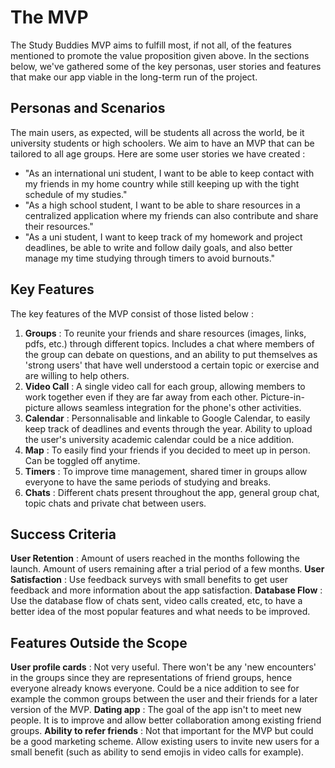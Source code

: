 # The MVP

The Study Buddies MVP aims to fulfill most, if not all, of the features mentioned to promote the value proposition given above. In the sections below, we've gathered some of the key personas, user stories and features that make our app viable in the long-term run of the project. 

## Personas and Scenarios

The main users, as expected, will be students all across the world, be it university students or high schoolers. We aim to have an MVP that can be tailored to all age groups. Here are some user stories we have created :

- "As an international uni student, I want to be able to keep contact with my friends in my home country while still keeping up with the tight schedule of my studies."
- "As a high school student, I want to be able to share resources in a centralized application where my friends can also contribute and share their resources."
- "As a uni student, I want to keep track of my homework and project deadlines, be able to write and follow daily goals, and also better manage my time studying through timers to avoid burnouts."

## Key Features

The key features of the MVP consist of those listed below : 

1. **Groups** : To reunite your friends and share resources (images, links, pdfs, etc.) through different topics. Includes a chat where members of the group can debate on questions, and an ability to put themselves as 'strong users' that have well understood a certain topic or exercise and are willing to help others.
2. **Video Call** : A single video call for each group, allowing members to work together even if they are far away from each other. Picture-in-picture allows seamless integration for the phone's other activities. 
3. **Calendar** : Personnalisable and linkable to Google Calendar, to easily keep track of deadlines and events through the year. Ability to upload the user's university academic calendar could be a nice addition.
4. **Map** : To easily find your friends if you decided to meet up in person. Can be toggled off anytime. 
5. **Timers** : To improve time management, shared timer in groups allow everyone to have the same periods of studying and breaks. 
6. **Chats** : Different chats present throughout the app, general group chat, topic chats and private chat between users.

## Success Criteria

**User Retention** : Amount of users reached in the months following the launch. Amount of users remaining after a trial period of a few months.
**User Satisfaction** : Use feedback surveys with small benefits to get user feedback and more information about the app satisfaction. 
**Database Flow** : Use the database flow of chats sent, video calls created, etc, to have a better idea of the most popular features and what needs to be improved. 

## Features Outside the Scope

**User profile cards** : Not very useful. There won't be any 'new encounters' in the groups since they are representations of friend groups, hence everyone already knows everyone. Could be a nice addition to see for example the common groups between the user and their friends for a later version of the MVP.
**Dating app** : The goal of the app isn't to meet new people. It is to improve and allow better collaboration among existing friend groups.
**Ability to refer friends** : Not that important for the MVP but could be a good marketing scheme. Allow existing users to invite new users for a small benefit (such as ability to send emojis in video calls for example).
